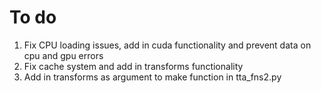 # To do
1. Fix CPU loading issues, add in cuda functionality and prevent data on cpu and gpu errors
2. Fix cache system and add in transforms functionality
3. Add in transforms as argument to make function in tta_fns2.py